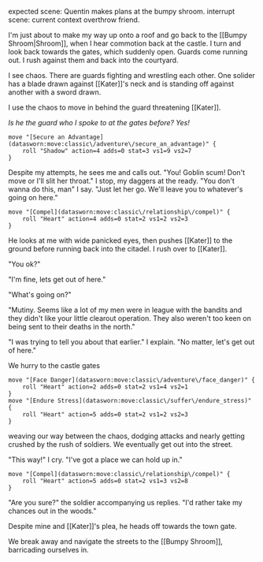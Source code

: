 expected scene: Quentin makes plans at the bumpy shroom.
interrupt scene: current context overthrow friend.

I'm just about to make my way up onto a roof and go back to the [[Bumpy Shroom|Shroom]], when I hear commotion back at the castle. I turn and look back towards the gates, which suddenly open.
Guards come running out. I rush against them and back into the courtyard.

I see chaos. There are guards fighting and wrestling each other.
One solider has a blade drawn against [[Kater]]'s neck and is standing off against another with a sword drawn.

I use the chaos to move in behind the guard threatening [[Kater]].

_Is he the guard who I spoke to at the gates before? Yes!_

```iron-vault-mechanics
move "[Secure an Advantage](datasworn:move:classic\/adventure\/secure_an_advantage)" {
    roll "Shadow" action=4 adds=0 stat=3 vs1=9 vs2=7
}
```

Despite my attempts, he sees me and calls out. 
"You! Goblin scum! Don't move or I'll slit her throat."
I stop, my daggers at the ready.
"You don't wanna do this, man" I say. "Just let her go. We'll leave you to whatever's going on here."

```iron-vault-mechanics
move "[Compel](datasworn:move:classic\/relationship\/compel)" {
    roll "Heart" action=4 adds=0 stat=2 vs1=2 vs2=3
}
```

He looks at me with wide panicked eyes, then pushes [[Kater]] to the ground before running back into the citadel. I rush over to [[Kater]].

"You ok?"

"I'm fine, lets get out of here."

"What's going on?"

"Mutiny. Seems like a lot of my men were in league with the bandits and they didn't like your little clearout operation. They also weren't too keen on being sent to their deaths in the north."

"I was trying to tell you about that earlier." I explain. "No matter, let's get out of here."

We hurry to the castle gates

```iron-vault-mechanics
move "[Face Danger](datasworn:move:classic\/adventure\/face_danger)" {
    roll "Heart" action=2 adds=0 stat=2 vs1=4 vs2=1
}
move "[Endure Stress](datasworn:move:classic\/suffer\/endure_stress)" {
    roll "Heart" action=5 adds=0 stat=2 vs1=2 vs2=3
}

```

weaving our way between the chaos, dodging attacks and nearly getting crushed by the rush of soldiers. We eventually get out into the street.

"This way!" I cry. "I've got a place we can hold up in."

```iron-vault-mechanics
move "[Compel](datasworn:move:classic\/relationship\/compel)" {
    roll "Heart" action=5 adds=0 stat=2 vs1=3 vs2=8
}
```

"Are you sure?" the soldier accompanying us replies. "I'd rather take my chances out in the woods."

Despite mine and [[Kater]]'s plea, he heads off towards the town gate.

We break away and navigate the streets to the [[Bumpy Shroom]], barricading ourselves in.